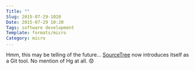```yaml
---
Title: ""
Slug: 2015-07-29-1020
Date: 2015-07-29 10:20
Tags: software development
Template: formats/micro
Category: micro
...
```


Hmm, this may be telling of the future... [SourceTree] now introduces itself as
a Git tool. No mention of Hg at all. 😟

[SourceTree]: https://www.sourcetreeapp.com
